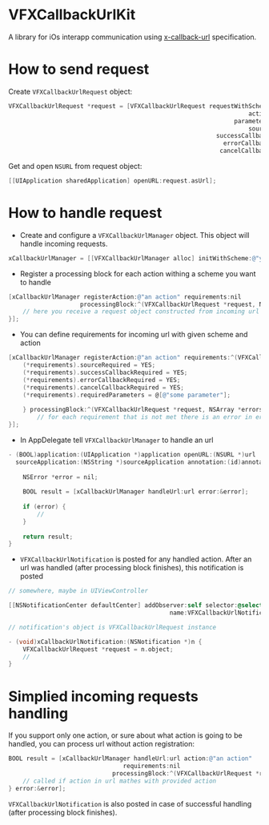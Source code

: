 VFXCallbackUrlKit
=================

A library for iOs interapp communication using [x-callback-url](http://x-callback-url.com) specification.

How to send request
=

Create ```VFXCallbackUrlRequest``` object:
```objective-c
VFXCallbackUrlRequest *request = [VFXCallbackUrlRequest requestWithScheme:@"scheme"
                                                                   action:@"action"
                                                               parameters:@"action parameters"
                                                                   source:@"x-source here"
                                                          successCallback:@"x-success here"
                                                            errorCallback:@"x-error here"
                                                           cancelCallback:@"x-cancel here"];
```
Get and open ```NSURL``` from request object:
```objective-c
[[UIApplication sharedApplication] openURL:request.asUrl];
```

How to handle request
=
* Create and configure a ```VFXCallbackUrlManager``` object.
   This object will handle incoming requests.

```objective-c
xCallbackUrlManager = [[VFXCallbackUrlManager alloc] initWithScheme:@"your scheme"];
```

* Register a processing block for each action withing a scheme you want to handle

```objective-c
[xCallbackUrlManager registerAction:@"an action" requirements:nil
                    processingBlock:^(VFXCallbackUrlRequest *request, NSArray *errors) {
    // here you receive a request object constructed from incoming url
}];
```

* You can define requirements for incoming url with given scheme and action
```objective-c
[xCallbackUrlManager registerAction:@"an action" requirements:^(VFXCallbackUrlRequirements **requirements) {
    (*requirements).sourceRequired = YES;
    (*requirements).successCallbackRequired = YES;
    (*requirements).errorCallbackRequired = YES;
    (*requirements).cancelCallbackRequired = YES;
    (*requirements).requiredParameters = @[@"some parameter"];
        
    } processingBlock:^(VFXCallbackUrlRequest *request, NSArray *errors) {
        // for each requirement that is not met there is an error in errors array
}];
```

* In AppDelegate tell ```VFXCallbackUrlManager``` to handle an url
```objective-c
- (BOOL)application:(UIApplication *)application openURL:(NSURL *)url
  sourceApplication:(NSString *)sourceApplication annotation:(id)annotation {
  
    NSError *error = nil;
    
    BOOL result = [xCallbackUrlManager handleUrl:url error:&error];
    
    if (error) {
        //
    }
    
    return result;
}
```

* ```VFXCallbackUrlNotification``` is posted for any handled action.
   After an url was handled (after processing block finishes), this notification is posted
```objective-c
// somewhere, maybe in UIViewController

[[NSNotificationCenter defaultCenter] addObserver:self selector:@selector(xCallbackUrlNotification:)
                                             name:VFXCallbackUrlNotification object:nil];

// notification's object is VFXCallbackUrlRequest instance

- (void)xCallbackUrlNotification:(NSNotification *)n {
    VFXCallbackUrlRequest *request = n.object;
    //
}

```

Simplied incoming requests handling
=

If you support only one action, or sure about what action is going to be handled, you can process url without action registration:
```objective-c
BOOL result = [xCallbackUrlManager handleUrl:url action:@"an action"
                                requirements:nil
                             processingBlock:^(VFXCallbackUrlRequest *request, NSArray *errors) {
    // called if action in url mathes with provided action
} error:&error];
```

```VFXCallbackUrlNotification``` is also posted in case of successful handling (after processing block finishes).
